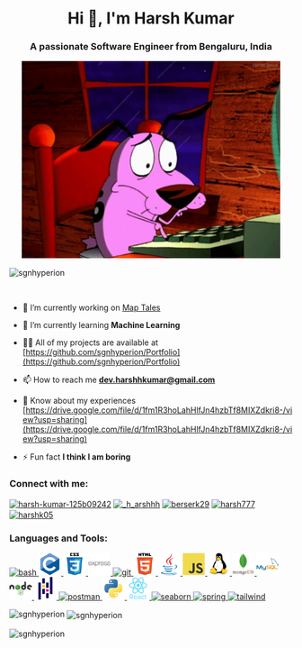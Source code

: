 <h1 align="center">Hi 👋, I'm Harsh Kumar</h1>
<h3 align="center">A passionate Software Engineer from Bengaluru, India</h3>
<p align="center"><img src="https://raw.githubusercontent.com/kris10cabrera/courage-the-cowardly-dog-gif/master/courage.gif" alt="Coding" height="350px" /></p>

<p align="left"> <img src="https://komarev.com/ghpvc/?username=sgnhyperion&label=Profile%20views&color=0e75b6&style=flat" alt="sgnhyperion" /> </p>

<p align="left"> <a href="https://twitter.com/" target="blank"><img src="https://img.shields.io/twitter/follow/?logo=twitter&style=for-the-badge" alt="" /></a> </p>

- 🔭 I’m currently working on [Map Tales](https://github.com/sgnhyperion/Map-Tales)

- 🌱 I’m currently learning **Machine Learning**

- 👨‍💻 All of my projects are available at [https://github.com/sgnhyperion/Portfolio](https://github.com/sgnhyperion/Portfolio)

- 📫 How to reach me **dev.harshhkumar@gmail.com**

- 📄 Know about my experiences [https://drive.google.com/file/d/1fm1R3hoLahHlfJn4hzbTf8MIXZdkri8-/view?usp=sharing](https://drive.google.com/file/d/1fm1R3hoLahHlfJn4hzbTf8MIXZdkri8-/view?usp=sharing)

- ⚡ Fun fact **I think I am boring**

<h3 align="left">Connect with me:</h3>
<p align="left">
<a href="https://linkedin.com/in/harsh-kumar-125b09242" target="blank"><img align="center" src="https://raw.githubusercontent.com/rahuldkjain/github-profile-readme-generator/master/src/images/icons/Social/linked-in-alt.svg" alt="harsh-kumar-125b09242" height="30" width="40" /></a>
<a href="https://instagram.com/_h_arshhh" target="blank"><img align="center" src="https://raw.githubusercontent.com/rahuldkjain/github-profile-readme-generator/master/src/images/icons/Social/instagram.svg" alt="_h_arshhh" height="30" width="40" /></a>
<a href="https://www.codechef.com/users/berserk29" target="blank"><img align="center" src="https://cdn.jsdelivr.net/npm/simple-icons@3.1.0/icons/codechef.svg" alt="berserk29" height="30" width="40" /></a>
<a href="https://codeforces.com/profile/harsh777" target="blank"><img align="center" src="https://raw.githubusercontent.com/rahuldkjain/github-profile-readme-generator/master/src/images/icons/Social/codeforces.svg" alt="harsh777" height="30" width="40" /></a>
<a href="https://www.leetcode.com/harshk05" target="blank"><img align="center" src="https://raw.githubusercontent.com/rahuldkjain/github-profile-readme-generator/master/src/images/icons/Social/leet-code.svg" alt="harshk05" height="30" width="40" /></a>
</p>

<h3 align="left">Languages and Tools:</h3>
<p align="left"> <a href="https://www.gnu.org/software/bash/" target="_blank" rel="noreferrer"> <img src="https://www.vectorlogo.zone/logos/gnu_bash/gnu_bash-icon.svg" alt="bash" width="40" height="40"/> </a> <a href="https://www.cprogramming.com/" target="_blank" rel="noreferrer"> <img src="https://raw.githubusercontent.com/devicons/devicon/master/icons/c/c-original.svg" alt="c" width="40" height="40"/> </a> <a href="https://www.w3schools.com/css/" target="_blank" rel="noreferrer"> <img src="https://raw.githubusercontent.com/devicons/devicon/master/icons/css3/css3-original-wordmark.svg" alt="css3" width="40" height="40"/> </a> <a href="https://expressjs.com" target="_blank" rel="noreferrer"> <img src="https://raw.githubusercontent.com/devicons/devicon/master/icons/express/express-original-wordmark.svg" alt="express" width="40" height="40"/> </a> <a href="https://git-scm.com/" target="_blank" rel="noreferrer"> <img src="https://www.vectorlogo.zone/logos/git-scm/git-scm-icon.svg" alt="git" width="40" height="40"/> </a> <a href="https://www.w3.org/html/" target="_blank" rel="noreferrer"> <img src="https://raw.githubusercontent.com/devicons/devicon/master/icons/html5/html5-original-wordmark.svg" alt="html5" width="40" height="40"/> </a> <a href="https://www.java.com" target="_blank" rel="noreferrer"> <img src="https://raw.githubusercontent.com/devicons/devicon/master/icons/java/java-original.svg" alt="java" width="40" height="40"/> </a> <a href="https://developer.mozilla.org/en-US/docs/Web/JavaScript" target="_blank" rel="noreferrer"> <img src="https://raw.githubusercontent.com/devicons/devicon/master/icons/javascript/javascript-original.svg" alt="javascript" width="40" height="40"/> </a> <a href="https://www.linux.org/" target="_blank" rel="noreferrer"> <img src="https://raw.githubusercontent.com/devicons/devicon/master/icons/linux/linux-original.svg" alt="linux" width="40" height="40"/> </a> <a href="https://www.mongodb.com/" target="_blank" rel="noreferrer"> <img src="https://raw.githubusercontent.com/devicons/devicon/master/icons/mongodb/mongodb-original-wordmark.svg" alt="mongodb" width="40" height="40"/> </a> <a href="https://www.mysql.com/" target="_blank" rel="noreferrer"> <img src="https://raw.githubusercontent.com/devicons/devicon/master/icons/mysql/mysql-original-wordmark.svg" alt="mysql" width="40" height="40"/> </a> <a href="https://nodejs.org" target="_blank" rel="noreferrer"> <img src="https://raw.githubusercontent.com/devicons/devicon/master/icons/nodejs/nodejs-original-wordmark.svg" alt="nodejs" width="40" height="40"/> </a> <a href="https://pandas.pydata.org/" target="_blank" rel="noreferrer"> <img src="https://raw.githubusercontent.com/devicons/devicon/2ae2a900d2f041da66e950e4d48052658d850630/icons/pandas/pandas-original.svg" alt="pandas" width="40" height="40"/> </a> <a href="https://postman.com" target="_blank" rel="noreferrer"> <img src="https://www.vectorlogo.zone/logos/getpostman/getpostman-icon.svg" alt="postman" width="40" height="40"/> </a> <a href="https://www.python.org" target="_blank" rel="noreferrer"> <img src="https://raw.githubusercontent.com/devicons/devicon/master/icons/python/python-original.svg" alt="python" width="40" height="40"/> </a> <a href="https://reactjs.org/" target="_blank" rel="noreferrer"> <img src="https://raw.githubusercontent.com/devicons/devicon/master/icons/react/react-original-wordmark.svg" alt="react" width="40" height="40"/> </a> <a href="https://seaborn.pydata.org/" target="_blank" rel="noreferrer"> <img src="https://seaborn.pydata.org/_images/logo-mark-lightbg.svg" alt="seaborn" width="40" height="40"/> </a> <a href="https://spring.io/" target="_blank" rel="noreferrer"> <img src="https://www.vectorlogo.zone/logos/springio/springio-icon.svg" alt="spring" width="40" height="40"/> </a> <a href="https://tailwindcss.com/" target="_blank" rel="noreferrer"> <img src="https://www.vectorlogo.zone/logos/tailwindcss/tailwindcss-icon.svg" alt="tailwind" width="40" height="40"/> </a> </p>

<p><img align="left" src="https://github-readme-stats.vercel.app/api/top-langs?username=sgnhyperion&show_icons=true&locale=en&layout=compact" alt="sgnhyperion" /></p>

<p>&nbsp;<img align="center" src="https://github-readme-stats.vercel.app/api?username=sgnhyperion&show_icons=true&locale=en" alt="sgnhyperion" /></p>

<p><img align="center" src="https://github-readme-streak-stats.herokuapp.com/?user=sgnhyperion&" alt="sgnhyperion" /></p>

